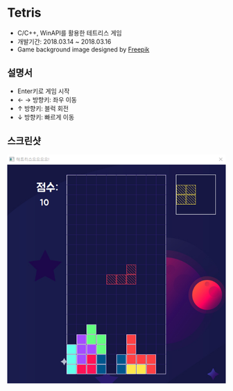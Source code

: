 # Tetris
- C/C++, WinAPI를 활용한 테트리스 게임  
- 개발기간: 2018.03.14 ~ 2018.03.16  
- Game background image designed by [Freepik](https://www.freepik.com/free-vector/star-background-with-planets_1594486.htm)  

## 설명서
- Enter키로 게임 시작
- ← → 방향키: 좌우 이동
- ↑ 방향키: 블럭 회전
- ↓ 방향키: 빠르게 이동

## 스크린샷
![](https://github.com/HelloWoori/Tetris/blob/master/PlayScene.png)
